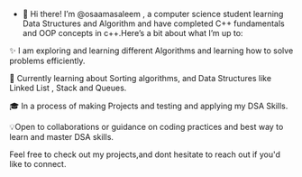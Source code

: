- 👋 Hi there!
 I’m @osaamasaleem , a computer science student learning Data Structures and Algorithm and have completed C++ fundamentals and OOP concepts in c++.Here’s a bit about what I’m up to:

✨ I am exploring and learning different Algorithms and learning how to solve problems efficiently.

🌱 Currently learning about Sorting algorithms, and Data Structures like Linked List , Stack and Queues.

🎓 In a process of making Projects and testing and applying my DSA Skills.

💡Open to collaborations or guidance on coding practices and best way to learn and master DSA skills.

Feel free to check out my projects,and dont hesitate to reach out if you'd like to connect. 
<!---
osaamasaleem/osaamasaleem is a ✨ special ✨ repository because its `README.md` (this file) appears on your GitHub profile.
You can click the Preview link to take a look at your changes.
--->
